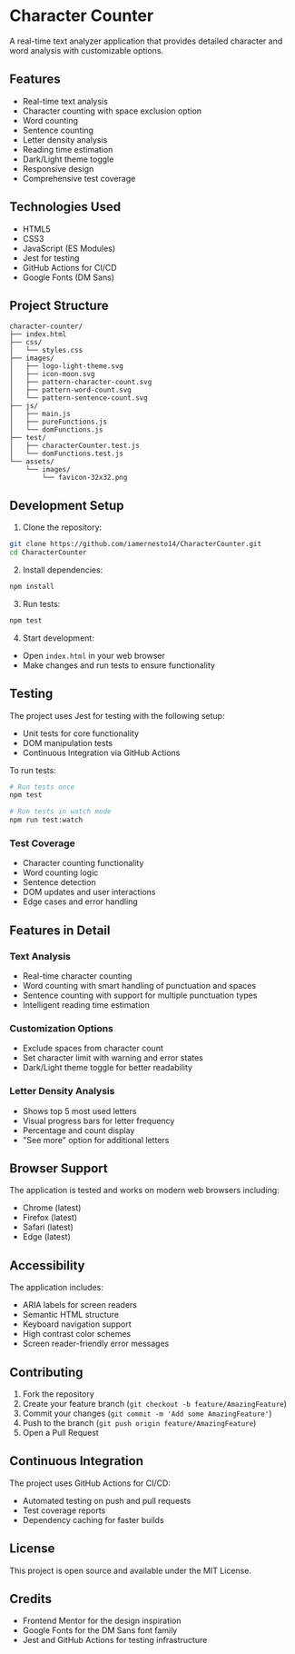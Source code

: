 # Character Counter

A real-time text analyzer application that provides detailed character and word analysis with customizable options.

## Features

- Real-time text analysis
- Character counting with space exclusion option
- Word counting
- Sentence counting
- Letter density analysis
- Reading time estimation
- Dark/Light theme toggle
- Responsive design
- Comprehensive test coverage

## Technologies Used

- HTML5
- CSS3
- JavaScript (ES Modules)
- Jest for testing
- GitHub Actions for CI/CD
- Google Fonts (DM Sans)

## Project Structure

```
character-counter/
├── index.html
├── css/
│   └── styles.css
├── images/
│   ├── logo-light-theme.svg
│   ├── icon-moon.svg
│   ├── pattern-character-count.svg
│   ├── pattern-word-count.svg
│   └── pattern-sentence-count.svg
├── js/
│   ├── main.js
│   ├── pureFunctions.js
│   └── domFunctions.js
├── test/
│   ├── characterCounter.test.js
│   └── domFunctions.test.js
└── assets/
    └── images/
        └── favicon-32x32.png
```

## Development Setup

1. Clone the repository:
```bash
git clone https://github.com/iamernesto14/CharacterCounter.git
cd CharacterCounter
```

2. Install dependencies:
```bash
npm install
```

3. Run tests:
```bash
npm test
```

4. Start development:
- Open `index.html` in your web browser
- Make changes and run tests to ensure functionality

## Testing

The project uses Jest for testing with the following setup:
- Unit tests for core functionality
- DOM manipulation tests
- Continuous Integration via GitHub Actions

To run tests:
```bash
# Run tests once
npm test

# Run tests in watch mode
npm run test:watch
```

### Test Coverage
- Character counting functionality
- Word counting logic
- Sentence detection
- DOM updates and user interactions
- Edge cases and error handling

## Features in Detail

### Text Analysis
- Real-time character counting
- Word counting with smart handling of punctuation and spaces
- Sentence counting with support for multiple punctuation types
- Intelligent reading time estimation

### Customization Options
- Exclude spaces from character count
- Set character limit with warning and error states
- Dark/Light theme toggle for better readability

### Letter Density Analysis
- Shows top 5 most used letters
- Visual progress bars for letter frequency
- Percentage and count display
- "See more" option for additional letters

## Browser Support

The application is tested and works on modern web browsers including:
- Chrome (latest)
- Firefox (latest)
- Safari (latest)
- Edge (latest)

## Accessibility

The application includes:
- ARIA labels for screen readers
- Semantic HTML structure
- Keyboard navigation support
- High contrast color schemes
- Screen reader-friendly error messages

## Contributing

1. Fork the repository
2. Create your feature branch (`git checkout -b feature/AmazingFeature`)
3. Commit your changes (`git commit -m 'Add some AmazingFeature'`)
4. Push to the branch (`git push origin feature/AmazingFeature`)
5. Open a Pull Request

## Continuous Integration

The project uses GitHub Actions for CI/CD:
- Automated testing on push and pull requests
- Test coverage reports
- Dependency caching for faster builds

## License

This project is open source and available under the MIT License.

## Credits

- Frontend Mentor for the design inspiration
- Google Fonts for the DM Sans font family
- Jest and GitHub Actions for testing infrastructure
